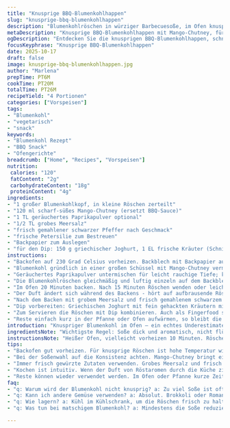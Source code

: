 ```yaml
---
title: "Knusprige BBQ-Blumenkohlhappen"
slug: "knusprige-bbq-blumenkohlhappen"
description: "Blumenkohlröschen in würziger Barbecuesoße, im Ofen knusprig gebacken. Statt klassischem BBQ-Sauce scharf-süßes Mango-Chutney als Geschmacksträger genutzt. Leicht anders gewürzte Röstaromen, mit grobem Meersalz und frisch gemahlenem schwarzen Pfeffer gewürzt. Im Ofen auf Backpapier ohne Überfüllung gebacken, sorgt für gleichmäßige Hitze und Knusprigkeit. Beilage: cremiges Joghurt-Kräuter-Dip als Ersatz für Ranch. Die Textur außen kross, innen weich, mit deutlich sichtbaren Bräunungsstellen. Soße immer gut in die Röschenmaschen einarbeitet, überschüssige Flüssigkeit entfernt, sonst wird’s matschig. Erfahrung zeigt: Kontrollierte Hitze und Luftzirkulation sind Schlüssel, sonst dampfen sie statt rösten. Knusprige Stellen entstehen besonders an dünnen oder ausgebreiteten Röschen, sonst wird’s pampig. Wer möchte, kann mit geräuchertem Paprikapulver experimentieren; gibt Würze ohne Schärfe. Solides, rustikales Snack-Erlebnis, das oft unterschätzt wird."
metaDescription: "Knusprige BBQ-Blumenkohlhappen mit Mango-Chutney, für einen überraschenden Snack voller Geschmack und Textur"
ogDescription: "Entdecken Sie die knusprigen BBQ-Blumenkohlhappen, schnell und unkonventionell mit Mango-Chutney zubereitet"
focusKeyphrase: "Knusprige BBQ-Blumenkohlhappen"
date: 2025-10-17
draft: false
image: knusprige-bbq-blumenkohlhappen.jpg
author: "Marlena"
prepTime: PT6M
cookTime: PT20M
totalTime: PT26M
recipeYield: "4 Portionen"
categories: ["Vorspeisen"]
tags:
- "Blumenkohl"
- "vegetarisch"
- "snack"
keywords:
- "Blumenkohl Rezept"
- "BBQ Snack"
- "Ofengerichte"
breadcrumb: ["Home", "Recipes", "Vorspeisen"]
nutrition: 
 calories: "120"
 fatContent: "2g"
 carbohydrateContent: "18g"
 proteinContent: "4g"
ingredients:
- "1 großer Blumenkohlkopf, in kleine Röschen zerteilt"
- "120 ml scharf-süßes Mango-Chutney (ersetzt BBQ-Sauce)"
- "1 TL geräuchertes Paprikapulver optional"
- "1/2 TL grobes Meersalz"
- "frisch gemahlener schwarzer Pfeffer nach Geschmack"
- "frische Petersilie zum Bestreuen"
- "Backpapier zum Auslegen"
- "für den Dip: 150 g griechischer Joghurt, 1 EL frische Kräuter (Schnittlauch, Dill, Petersilie), Salz, Pfeffer"
instructions:
- "Backofen auf 230 Grad Celsius vorheizen. Backblech mit Backpapier auslegen. Die Temperatur ist höher als Standard, wichtig für knusprige Röschen, sonst werden sie schnell weich und feucht."
- "Blumenkohl gründlich in einer großen Schüssel mit Mango-Chutney vermengen. Soße gut in die Zwischenräume verteilen, Röschen dürfen nicht klatschnass werden. Überschüssige Soße unbedingt abschütteln; zu viel klebt und verhindert Knusprigkeit."
- "Geräuchertes Paprikapulver untermischen für leicht rauchige Tiefe; kann man weglassen, wenn’s neutral bleiben soll."
- "Die Blumenkohlröschen gleichmäßig und luftig einzeln auf dem Backblech verteilen. Nicht stapeln. Die Röschen brauchen Freiheit, damit Hitze und Luft zirkulieren, sonst dämpfen sie und bekommen keine Röstaromen."
- "Im Ofen 20 Minuten backen. Nach 15 Minuten Röschen wenden oder leicht schütteln, damit sie von allen Seiten braun werden, sonst nur auf einer Seite Farbe."
- "Der Duft ändert sich während des Backens - hört auf aufbrausende Röstaromen, sieht man braune Spitzen und Randstellen, die knackig sind – das ist das Zeichen, dass die Hitze richtig wirkt."
- "Nach dem Backen mit grobem Meersalz und frisch gemahlenem schwarzem Pfeffer bestreuen. Salz hebt die Aromen. Petersilie frisch darübergeben, fürs Aroma und Farbe."
- "Dip vorbereiten: Griechischen Joghurt mit fein gehackten Kräutern mischen, mit Salz und Pfeffer abschmecken. Cremig, frisch, perfekt als kühl-erfrischender Kontrapunkt."
- "Zum Servieren die Röschen mit Dip kombinieren. Auch als Fingerfood sinnvoll. Tipp: Wer keine Backpapier zur Hand hat, kann gut eine leicht geölte Silikonmatte nehmen; verhindert Kleben."
- "Reste einfach kurz in der Pfanne oder Ofen aufwärmen, so bleibt die Knusprigkeit erhalten. Mikrowelle macht sie matschig."
introduction: "Knuspriger Blumenkohl im Ofen – ein echtes Underestimated-Ding. Mangosüße statt BBQ, ein Gedanke aus meinem letzten Küchenexperiment. Soße muss sitzen, aber aufpassen; zu nass heißt Flop - matschig und langweilig. Richtiges Timing, Temperatur und Lockerheit auf dem Blech sind die Tricks. Röstaroma, duftet nach leichtem Karamell, knackige Spitzen. Der Dip frisch und kühl, als Kontrast. Familienfreundlich, würzig und doch einfach. Wer gern spielt – Paprikapulver, Chili, Räuchersalz; alles top für eigene Versionen."
ingredientsNote: "Wichtigste Regel: Soße dick und aromatisch, nicht flüssig. Mango-Chutney liefert süß-scharfe Tiefe, ersetzt BBQ passabel, aber wer es klassisch will, dicke BBQ-Soße vorher etwas aussieben oder trocken tupfen. Röschen sollten mittelgroß sein, damit Garzeit passt und alle Seiten knusprig werden. Großes Blumenkohlstück mittig teilen hält auch besser die Form. Salz immer grob, frisch gemahlener Pfeffer – schmeckt frisch. Kräuter immer gerade vor dem Servieren, sonst verbrennen sie. Backpapier oder Silikonmatte – wer oft bäckt, Silikon. Joghurt-Dip unbedingt kalt, bringt echte Erfrischung. Variation im Gemüse: Brokkoli oder Romanesco kann man genauso behandeln."
instructionsNote: "Heißer Ofen, vielleicht vorheizen 10 Minuten. Röschen gut mit Soße benetzen, überschüssiges abklopfen auf Sieb oder Löffelrand. So bleiben sie knusprig, kein Sumpf. Breite Schicht auf Backblech, nicht schichten oder stapeln – Hitze braucht Luft. 20 Minuten bei 230 Grad, zwischendurch wenden. Hören: zischende Röstaromen, fühlen: Spitzen knackig, Sehen: schöne Bräune. Zu lang backen macht sie trocken, zu kurz blasig. Pfeffer und Salz unbedingt zuletzt, sonst löscht Hitze Geschmack. Petersilie frisch später drüber, gibt Frische. Dip aus Joghurt vorab anrühren, Kräuter fein hacken, leicht salzen und pfeffern. Reste nicht in Mikrowelle, besser frisch durchwärmen im Ofen oder Pfanne. Timing üben, auf Sinne vertrauen, nicht stur nach Uhr. Mit etwas Übung läuft’s automatisch."
tips:
- "Backofen gut vorheizen. Für knusprige Röschen ist hohe Temperatur wichtig. Kontrollieren Sie regelmäßig die Bräunung. Braune Spitzen sind das Zeichen, dass sie fast fertig sind. Ich benutze oft das Geräusch, wenn die Röschen zischend brutzeln. Keine dämpfende Soße – weniger ist mehr."
- "Bei der Soßenwahl auf die Konsistenz achten. Mango-Chutney bringt eine wunderbare Süße. Wer lieber klassische BBQ-Soße mag, sollte sie vorher gut abtropfen lassen und nicht zu viel verwenden. Röschen brauchen Platz auf dem Blech, sonst dampfen sie. Raum ist das Geheimnis."
- "Immer frisch gewürzte Zutaten verwenden. Grobes Meersalz und frisch gemahlener Pfeffer geben die richtige Würze. Petersilie erst beim Servieren dazugeben, sonst verliert sie Aroma. Wenn Ihnen das Aroma zu kräftig ist, versuchen Sie geräuchertes Paprikapulver für einen sanften Geschmack ohne Schärfe."
- "Kochen ist intuitiv. Wenn der Duft von Röstaromen durch die Küche zieht, überprüfen Sie die Röschen. Fühlen Sie die Textur – knackig und braun? Das ist, wenn sie gut sind. Bei Dämpfen im Ofen lieber anschauen und bei Bedarf etwas Zeit nachgeben."
- "Reste können wieder verwendet werden. Im Ofen oder Pfanne kurze Zeit aufwärmen, sodass die Knusprigkeit bleibt. Mikrowelle war für mich immer ein Feind der Knusprigkeit. Planen Sie besser, was übrig bleibt, oder genießen Sie alles gleich am Abend. Einkäufe und Reste sind Gold."
faq:
- "q: Warum wird der Blumenkohl nicht knusprig? a: Zu viel Soße ist oft der Grund. Röschen sollten nicht schwimmen. Auf Platz zwischen den Röschen achten und gleichmäßig verteilen."
- "q: Kann ich andere Gemüse verwenden? a: Absolut. Brokkoli oder Romanesco geht auch. Sie brauchen die gleiche Behandlung, aber die Garzeit kann variieren. Immer locker auf das Blech legen."
- "q: Wie lagern? a: Kühl im Kühlschrank, um die Röschen frisch zu halten. Auch bei der Aufbewahrung nicht zu viel stapeln. Separat lagern, sodass die Knusprigkeit bleibt. Alternativen probieren."
- "q: Was tun bei matschigem Blumenkohl? a: Mindestens die Soße reduzieren. Wenn es passiert, kann ein weiterer Schuss Hitze helfen. Achten Sie auf die gleichmäßige Verteilung der Röschen im Ofen für bessere Ergebnisse."

---
```

